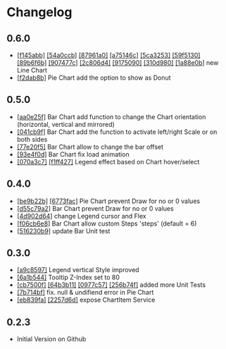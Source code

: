 # Changelog

## 0.6.0

- [[f145abb]](https://github.com/Chtau/dlChart/commit/f145abbc8427ee52deb3bc03f1877a439e9b16e7) [[54a0ccb]](https://github.com/Chtau/dlChart/commit/54a0ccb30abc111182bf46c3b9c72f1aaa39ce02) [[87961a0]](https://github.com/Chtau/dlChart/commit/87961a04ccced11d6ff67909b0962d2fd183dc53) [[a75146c]](https://github.com/Chtau/dlChart/commit/a75146cfe3fa0c9bd78755f0a17fc2fc640adf2d) [[5ca3253]](https://github.com/Chtau/dlChart/commit/5ca32532efc3bf777307ad2da689fcb65233f3eb) [[59f5130]](https://github.com/Chtau/dlChart/commit/59f5130fcd3617da96304c58601bce43c3f464de) [[89b6f6b]](https://github.com/Chtau/dlChart/commit/89b6f6b23db8e5dca3f2b08ef79d9e430a5620bb) [[907477c]](https://github.com/Chtau/dlChart/commit/907477c81d68d269234ca55661201adeeaee78f3) [[2c806d4]](https://github.com/Chtau/dlChart/commit/2c806d43f92a741166740e506cf6812ff5bd0400) [[9175090]](https://github.com/Chtau/dlChart/commit/91750900f97a80b035fb05318107ffe0e00384c5) [[310d980]](https://github.com/Chtau/dlChart/commit/310d98006fc8dc21ec649f4c75044aae6f1e1960) [[1a88e0b]](https://github.com/Chtau/dlChart/commit/1a88e0b755355eb146acc2408aa1f2299c93575b) new Line Chart
- [[f2dab8b]](https://github.com/Chtau/dlChart/commit/f2dab8bfe78ebf4a852cfe74cc7f4295958b2fb9) Pie Chart add the option to show as Donut


## 0.5.0

- [[aa0e25f]](https://github.com/Chtau/dlChart/commit/aa0e25f3c81d172856ede7c4e0d5594146a4b0b5) Bar Chart add function to change the Chart orientation (horizontal, vertical and mirrored)
- [[041cb9f]](https://github.com/Chtau/dlChart/commit/041cb9fe865655620835c83ba302ff77332956c4) Bar Chart add the function to activate left/right Scale or on both sides
- [[77e20f5]](https://github.com/Chtau/dlChart/commit/77e20f5cced8ae040b1f2bbbfcc0e7d3e158b27e) Bar Chart allow to change the bar offset
- [[93e4f0d]](https://github.com/Chtau/dlChart/commit/93e4f0de72d574bd559b7b3a4d9f5fc59763de1c) Bar Chart fix load animation
- [[070a3c7]](https://github.com/Chtau/dlChart/commit/070a3c79743ae328e61063b18d2bf89badb15af9) [[f1ff427]](https://github.com/Chtau/dlChart/commit/f1ff4271adc1d62fcc8e9041308ac0697e8b5efe) Legend effect based on Chart hover/select


## 0.4.0

- [[be9b22b]](https://github.com/Chtau/dlChart/commit/be9b22b9b5deb64cc79c1e544a3453b677bd1c69) [[6773fac]](https://github.com/Chtau/dlChart/commit/6773faca2b958de87ffe12a1c5d233d0f0395386) Pie Chart prevent Draw for no or 0 values
- [[d55c79a2]](https://github.com/Chtau/dlChart/commit/d55c79a53b2f29fc1ceca3840e160343e7c6a5e2) Bar Chart prevent Draw for no or 0 values
- [[4d902d64]](https://github.com/Chtau/dlChart/commit/4d902d6454f468c2bd8db5b8c0c8ff02396d298d) change Legend cursor and Flex
- [[f06cb6e8]](https://github.com/Chtau/dlChart/commit/f06cb6e81c790632bea9136bfdec3124062632b3) Bar Chart allow custom Steps 'steps' (default = 6)
- [[516230b9]](https://github.com/Chtau/dlChart/commit/516230b98d038e93ac9fb52101aa9cc06e775330) update Bar Unit test


## 0.3.0

- [[a9c8597]](https://github.com/Chtau/dlChart/commit/a9c8597705ee0513cd7397c1997be0999ce3f339) Legend vertical Style improved
- [[6a1b544]](https://github.com/Chtau/dlChart/commit/6a1b544f758d92bdea778fc6ed29d558ba579bb8) Tooltip Z-Index set to 80
- [[cb7500f]](https://github.com/Chtau/dlChart/commit/cb7500fa21e1604a25ba1d4d1efe7145c7c04fbe) [[64b3b11]](https://github.com/Chtau/dlChart/commit/64b3b1171c95939590844102221e9810dd889893) [[0977c57]](https://github.com/Chtau/dlChart/commit/0977c57853379dab753edd16bcc83fc8c9c9b6d4) [[256b74f]](https://github.com/Chtau/dlChart/commit/256b74f5e8472eceec3d81a8382fac4079a4eb5c) added more Unit Tests
- [[7b714bf]](https://github.com/Chtau/dlChart/commit/7b714bfadee434c7490acf186f9f6392e26fb54c) fix. null & undifiend error in Pie Chart
- [[eb839fa]](https://github.com/Chtau/dlChart/commit/eb839fae0fe046c10fa0d19cea2fcaf9bc5bbd82) [[2257d6d]](https://github.com/Chtau/dlChart/commit/2257d6da95c5435177483de036a4c32c5164b0b0) expose ChartItem Service


## 0.2.3

- Initial Version on Github
